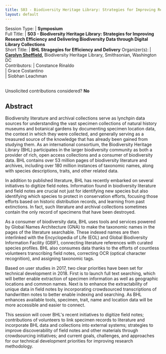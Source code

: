 ```yaml
---
title: S03 - Biodiversity Heritage Library: Strategies for Improving Research Efficiency and Delivering Biodiversity Data through Digital Library Collections
layout: default
---
```



Session Type: | **Symposium**  
Full Title:   | **S03 - Biodiversity Heritage Library: Strategies for Improving Research Efficiency and Delivering Biodiversity Data through Digital Library Collections**  
Short Title:  | **BHL Stragegies for Efficiency and Delivery**
Organizer(s): | **[Carolyn Sheffield](mailto:sheffieldc@si.edu),** Biodiversity Heritage Library, Smithsonian, Washington DC  
Contributors: | Constance Rinaldo  
              | Grace Costantino  
              | Siobhan Leachman  
  
  
<p><br />Unsolicited contributions considered? <strong>No</strong></p>

<!--
**How many 80-minute sessions are you requesting?** 1
**Is your session open to unsolicited contributions?** No
**Technical Requirements:** 
No, just the usual projector, mic, etc
-->


## Abstract  

Biodiversity literature and archival collections serve as lynchpin data sources for understanding the vast specimen collections of natural history museums and botanical gardens by documenting specimen location data, the context in which they were collected, and generally serving as a treasured source of the knowledge that has already been gained from studying them. As an international consortium, the Biodiversity Heritage Library (BHL) participates in the larger biodiversity community as both a provider of rich, open access collections and a consumer of biodiversity data. BHL contains over 53 million pages of biodiversity literature and archives, including over 180 million instances of taxonomic names, along with species descriptions, traits, and other related data.

In addition to published literature, BHL has recently embarked on several initiatives to digitize field notes. Information found in biodiversity literature and field notes are crucial not just for identifying new species but also identifying which species to protect in conservation efforts, focusing those efforts based on historic distribution records, and learning from past extinctions. In fact, such literature and archival collections sometimes contain the only record of specimens that have been destroyed.

As a consumer of biodiversity data, BHL uses tools and services powered by Global Names Architecture (GNA) to make the taxonomic names in the pages of the literature searchable. These indexed names are then interlinked with the Encyclopedia of Life (EOL) and Global Biodiversity Information Facility (GBIF), connecting literature references with curated species profiles. BHL also consumes data thanks to the efforts of countless volunteers transcribing field notes, correcting OCR (optical character recognition), and assigning taxonomic tags.

Based on user studies in 2017, two clear priorities have been set for technical development in 2018.  First is to launch full text searching, which will better enable extraction of specimen information as well as geographic locations and common names.  Next is to enhance the extractability of unique data in field notes by incorporating crowdsourced transcriptions of handwritten notes to better enable indexing and searching.  As BHL enhances available tools, specimen, trait, name and location data will be more accessible and easier to connect. 

This session will cover BHL's recent initiatives to digitize field notes; contributions of volunteers to link specimen records to literature and incorporate BHL data and collections into external systems; strategies to improve discoverability of field notes and other materials through crowdsourcing initiatives; and current goals, challenges, and approaches for our technical development priorities for improving research methodology.
